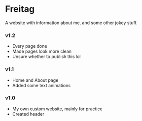 # Freitag

A website with information about me, and some other jokey stuff.

### v1.2
- Every page done
- Made pages look more clean
- Unsure whether to publish this lol

### v1.1
- Home and About page
- Added some text animations

### v1.0
- My own custom website, mainly for practice
- Created header